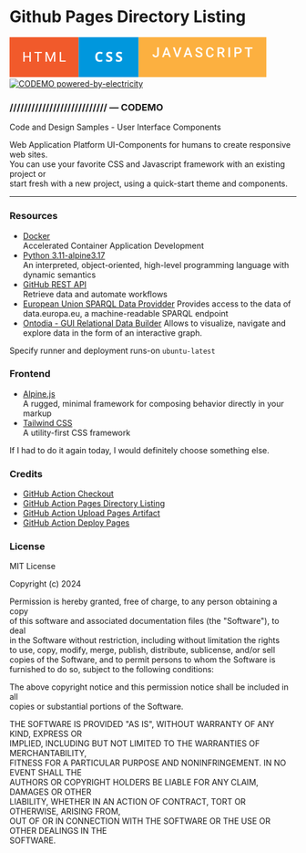 # Github Pages Directory Listing


[![HTML CSS JS](html-css-javascript.svg)](https://github.com/gigamaster/codemo) [![CODEMO powered-by-electricity](http://ForTheBadge.com/images/badges/powered-by-electricity.svg)](https://github.com/gigamaster/codemo)  
 


### /////////////////////////// — CODEMO

Code and Design Samples - User Interface Components

Web Application Platform UI-Components for humans to create responsive web sites.  
You can use your favorite CSS and Javascript framework with an existing project or   
start fresh with a new project, using a quick-start theme and components.  

---

### Resources

- [Docker](https://www.docker.com/)  
  Accelerated Container Application Development
- [Python 3.11-alpine3.17](https://www.python.org/)  
  An interpreted, object-oriented, high-level programming language with dynamic semantics
- [GitHub REST API](https://docs.github.com/en/rest?apiVersion=2022-11-28)  
  Retrieve data and automate workflows
- [European Union SPARQL Data Providder](https://data.europa.eu/fr/about/sparql)
  Provides access to the data of data.europa.eu, a machine-readable SPARQL endpoint
- [Ontodia - GUI Relational Data Builder](https://gigamaster.github.io/codemo/rd/)
  Allows to visualize, navigate and explore data in the form of an interactive graph.

Specify runner and deployment runs-on `ubuntu-latest`   
 

### Frontend 

- [Alpine.js](https://alpinejs.dev)   
  A rugged, minimal framework for composing behavior directly in your markup
- [Tailwind CSS](https://tailwindcss.com/)   
  A utility-first CSS framework 

If I had to do it again today, I would definitely choose something else.

### Credits

- [GitHub Action Checkout](https://github.com/actions/checkout)
- [GitHub Action Pages Directory Listing](https://github.com/jayanta525/github-pages-directory-listing)
- [GitHub Action Upload Pages Artifact](https://github.com/actions/upload-pages-artifact)
- [GitHub Action Deploy Pages](https://github.com/actions/deploy-pages)

### License

MIT License

Copyright (c) 2024

Permission is hereby granted, free of charge, to any person obtaining a copy   
of this software and associated documentation files (the "Software"), to deal   
in the Software without restriction, including without limitation the rights   
to use, copy, modify, merge, publish, distribute, sublicense, and/or sell   
copies of the Software, and to permit persons to whom the Software is   
furnished to do so, subject to the following conditions:   
   
The above copyright notice and this permission notice shall be included in all   
copies or substantial portions of the Software.   

THE SOFTWARE IS PROVIDED "AS IS", WITHOUT WARRANTY OF ANY KIND, EXPRESS OR   
IMPLIED, INCLUDING BUT NOT LIMITED TO THE WARRANTIES OF MERCHANTABILITY,   
FITNESS FOR A PARTICULAR PURPOSE AND NONINFRINGEMENT. IN NO EVENT SHALL THE   
AUTHORS OR COPYRIGHT HOLDERS BE LIABLE FOR ANY CLAIM, DAMAGES OR OTHER   
LIABILITY, WHETHER IN AN ACTION OF CONTRACT, TORT OR OTHERWISE, ARISING FROM,   
OUT OF OR IN CONNECTION WITH THE SOFTWARE OR THE USE OR OTHER DEALINGS IN THE   
SOFTWARE.   

